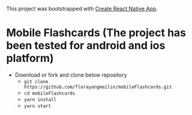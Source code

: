 This project was bootstrapped with [Create React Native App](https://github.com/react-community/create-react-native-app).

# Mobile Flashcards (The project has been tested for android and ios platform)  

* Download or fork and clone below repository
    - `git clone https://github.com/florayangmeilin/mobileFlashcards.git`
    - `cd mobileFlashcards`
    - `yarn install`
    - `yarn start`

